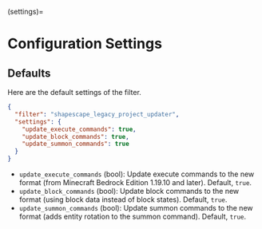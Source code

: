 (settings)=
# Configuration Settings

## Defaults
Here are the default settings of the filter.

```json
{
  "filter": "shapescape_legacy_project_updater",
  "settings": {
    "update_execute_commands": true,
    "update_block_commands": true,
    "update_summon_commands": true
  }
}
```

- `update_execute_commands` (bool): Update execute commands to the new format (from Minecraft Bedrock Edition 1.19.10 and later). Default, `true`.
- `update_block_commands` (bool): Update block commands to the new format (using block data instead of block states). Default, `true`.
- `update_summon_commands` (bool): Update summon commands to the new format (adds entity rotation to the summon command). Default, `true`.